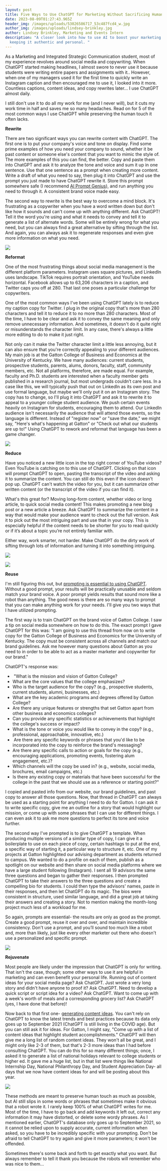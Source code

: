 ```yaml
---
layout: post
title: Five Ways to Use ChatGPT for Marketing Without Sacrificing Human Touch
date: 2023-08-09T01:27:43.965Z
header_img: /images/uploads/53026586717_53c487fcd4_w.jpg
author_img: /images/uploads/lindsey-brinkley.jpg
author: Lindsey Brinkley, Marketing and Events Intern
description: "A closer look into how to use AI to boost your marketing while
  keeping it authentic and personal. "
---
```

<!--StartFragment-->

As a Marketing and Integrated Strategic Communication student, most of my experience revolves around social media and copywriting. When ChatGPT started making headlines, I almost swore to never use it because students were writing entire papers and assignments with it.. However, when one of my managers used it for the first time to quickly write an Instagram caption and then encouraged me to use it, I looked into it more. Countless captions, content ideas, and copy rewrites later… I use ChatGPT almost daily. 



I still don't use it to do all my work for me (and I never will), but it cuts my work time in half and saves me so many headaches. Read on for 5 of the most common ways I use ChatGPT while preserving the human touch it often lacks. 





**Rewrite**



There are two significant ways you can rewrite content with ChatGPT. The first one is to put your company's voice and tone on display. Find some prime examples of how you need your company to sound, whether it be past content or someone else's content that you want to mimic the style of. The more examples of this you can find, the better. Copy and paste them into ChatGPT and ask it to analyze the tone and voice and sum it up in one sentence. Use that one sentence as a prompt when creating more content. Write a draft of what you need to say, then plug it into ChatGPT and use the prompt you just made to have ChatGPT rewrite it. Store this prompt somewhere safe (I recommend [AI Prompt Genius](https://docs.aipromptgenius.app/)), and run anything you need to through it. A consistent brand voice made easy. 



The second way to rewrite is the best way to overcome a mind block. It's frustrating as a copywriter when you have a word written down but don't like how it sounds and can't come up with anything different. Ask ChatGPT! Tell it the word you're using and what it needs to convey and tell it to generate a list of alternate words. Some will be entirely wrong for what you need, but you can always find a great alternative by sifting through the list. And again, you can always ask it to regenerate responses and even give more information on what you need. 



![](https://lh3.googleusercontent.com/N8kIsrE7RR_rJaFO9zM9yH3Bv4LnExp-zGLRhjzg7rz6nrK5HXITTsGhbaNJQ85DumcUzZVBMZDRQHy_ZKD_RDAP7VWwzGR6TySriLwekxxD38PL6HmXYeKJ7jz7RzUts5f9sFOszPhod7ByMJfCeHQ)



**Reformat**



One of the most frustrating things about social media management is the different platform parameters. Instagram uses square pictures, and LinkedIn uses landscape. TikTok requires portrait orientation, and YouTube needs horizontal. Facebook allows up to 63,206 characters in a caption, and Twitter caps you off at 280. That last one poses a particular challenge for copywriters. 



One of the most common ways I've been using ChatGPT lately is to reduce my caption copy for Twitter. I plug in the original copy that's more than 280 characters and tell it to reduce it to no more than 280 characters. Most of the time, I have to be clear and ask it to convey the same meaning and only remove unnecessary information. And sometimes, it doesn't do it quite right or misunderstands the character limit. In any case, there's always a little more editing to do to make it just right. 



Not only can it make the Twitter character limit a little less annoying, but it can also ensure that you're correctly appealing to your different audiences. My main job is at the Gatton College of Business and Economics at the University of Kentucky. We have many audiences: current students, prospective students, parents, alums, donors, faculty, staff, community members, etc. Not all platforms, therefore, are made equal. For example, faculty and Ph.D. students are interested when a faculty member gets published in a research journal, but most undergrads couldn’t care less. In a case like this, we will typically push that out on LinkedIn as its own post and use formal language, but maybe we'll only put it on an Instagram story. The copy has to change, so I'll plug it into ChatGPT and ask it to rewrite it to appeal to a younger college student audience. We push certain events heavily on Instagram for students, encouraging them to attend. Our LinkedIn audience isn't necessarily the audience that will attend those events, so the language is different. Instead of "register now" or "save the date," we might say, "Here's what's happening at Gatton" or "Check out what our students are up to!" Using ChatGPT to rework and reformat that language has been a game changer.



![](https://lh5.googleusercontent.com/3dADbtUDOuias7pIs2GKm13jjmFRWZFHLYXcOQ_ubc8wajz0v_9rGZy8G2Wd_KwcmLTYEIC9Mu1G-BIVA2TRRnuzFtVEp-9ZbWLDL0bMFj_uqpbkSyCSnPZh6ExUI6roh5JbOtK64zrE-h2dkUDGXyk)



**Reduce**



Have you noticed a new little icon in the top right corner of YouTube videos? Even YouTube is catching on to this use of ChatGPT. Clicking on that icon will prompt ChatGPT to open, pasting the transcript of the video and asking it to summarize the content. You can still do this even if the icon doesn't pop up. ChatGPT can't watch the video for you, but it can summarize other written content (or the transcript of the video if you can find it). 



What's this great for? Moving long-form content, whether video or long article, to quick social media content! This makes promoting a new blog post or a new article a breeze. Ask ChatGPT to summarize the content in a way that would make your audience want to check out the full version. Ask it to pick out the most intriguing part and use that in your copy. This is especially helpful if the content needs to be shorter for you to read quickly or if it’s about a topic you’re not entirely familiar with. 



Either way, work smarter, not harder. Make ChatGPT do the dirty work of sifting through lots of information and turning it into something intriguing. 

![](https://lh3.googleusercontent.com/uh7CLB6e1VQgpmxZ2MBCJ8sufA8i4Z_zZnQIENzxdQDRWB0d6eogqAeTIyo5f1-a1pI_OwJ5ZvQvFQQPsv4Moqx1hNw4TauW7zl0WzkeYPw3Or7hweXEkJWIW3aSd8RodbspUXr6c7GcZVkg6kOoq9g)

![](https://lh3.googleusercontent.com/L9ePlLPewVvL3SX-nKH5upxPviopgHY6d8w6SPYOtkhOKEaMKroMVsISN347sehOW4_-r1f6YNyTW3z5hPJtdQzRxCwHHDcJwRByAGSewAJIHfB6yXNeLhYzv0UClYt1EYQ49TILQp4Jw5RPtCfwoiE)



**Reuse**



I'm still figuring this out, but [prompting is essential to using ChatGPT](https://www.zdnet.com/article/how-to-write-better-chatgpt-prompts/). Without a good prompt, your results will be practically unusable and seldom match your brand voice. A poor prompt yields results that sound more like a robot than anything. The good news is there are so many ways to prompt that you can make anything work for your needs. I'll give you two ways that I have utilized prompting. 



The first way is to train ChatGPT on the brand voice of Gatton College. I saw a tip on social media somewhere on how to do this. The exact prompt I gave ChatGPT for this was: "I am going to use this thread from now on to write copy for the Gatton College of Business and Economics for the University of Kentucky. The copy must be consistent across all channels and match our brand guidelines. Ask me however many questions about Gatton as you need to in order to be able to act as a master marketer and copywriter for our brand." 



ChatGPT's response was:

*  "What is the mission and vision of Gatton College? 
* What are the core values that the college emphasizes? 
* Who is the target audience for the copy? (e.g., prospective students, current students, alumni, businesses, etc.) 
* What are the key academic programs and degrees offered by Gatton College? 
* Are there any unique features or strengths that set Gatton apart from other business and economics colleges? 
* Can you provide any specific statistics or achievements that highlight the college's success or impact? 
* What is the tone or voice you would like to convey in the copy? (e.g., professional, approachable, innovative, etc.)
*  Are there any specific keywords or phrases that you'd like to be incorporated into the copy to reinforce the brand's messaging? 
* Are there any specific calls to action or goals for the copy (e.g., encouraging applications, promoting events, fostering alum engagement, etc.)? 
* Which channels will the copy be used in? (e.g., website, social media, brochures, email campaigns, etc.) 
* Is there any existing copy or materials that have been successful for the college in the past that we should use as a reference or starting point?" 



I copied and pasted info from our website, our brand guidelines, and past copy to answer all those questions. Now, that thread in ChatGPT can always be used as a starting point for anything I need to do for Gatton. I can ask it to write specific copy, give me an outline for a story that would highlight our mission, or come up with some phrases that I can use for different things. I can even ask it to ask me more questions to perfect its tone and voice further. 



The second way I've prompted is to give ChatGPT a template. When producing multiple versions of a similar type of copy, I can give it a boilerplate to use on each piece of copy, certain hashtags to put at the end, a specific way of starting it, a particular way to structure it, etc. One of my projects at Gatton highlighted our advising department as students returned to campus. We wanted to do a profile on each of them, publish as a spotlight on our website and then share on social media platforms where we have a large student following (Instagram). I sent all 19 advisors the same three questions and began to gather their responses. I then prompted ChatGPT to take their answers to the three questions and create a compelling bio for students. I could then type the advisors' names, paste in their responses, and then let ChatGPT do its magic. The bios were consistent in structure, used similar language, and did a great job at taking their answers and creating a story. Not to mention making the month-long project much less of a workload for me. 



So again, prompts are essential- the results are only as good as the prompt. Create a good prompt, reuse it over and over, and maintain incredible consistency. Don't use a prompt, and you’ll sound too much like a robot and, more than likely, just like every other marketer out there who doesn't use a personalized and specific prompt. 

![](https://lh5.googleusercontent.com/m6J3rZteIBTToUtps78AL3zCxV4AdgDTyKiUpjYQnUWesmhvocuPD-nmGoP0cJn0hnRxxMnLG2g2sSX19QOFfH_A1Iqf44Xl498z36TXR9mltElZ0g7Kc4NqJ2dWZaultYglL1BJspm8l2dG-zWjNZU)



**Rejuvenate**



Most people are likely under the impression that ChatGPT is only for writing. That isn't the case, though; some other ways to use it are helpful in marketing and can even benefit your personal life. Running out of content ideas for your social media page? Ask ChatGPT. Just wrote a very long story and didn't have anyone to proof it? Ask ChatGPT. Need to develop a quick script or script idea for a video? Ask ChatGPT. Want to come up with a week's worth of meals and a corresponding grocery list? Ask ChatGPT (yes, I have done that before)!



Now back to that first one- [generating content ideas](https://www.awesomeinc.org/blog/5-ways-to-get-creatively-motivated). You can't rely on ChatGPT to know the latest trends and best practices because its data only goes up to September 2021 (ChatGPT is still living in the COVID age). But you can still ask it for ideas. For Gatton, I might say, "Come up with a list of content ideas that highlight student accomplishments." ChatGPT will then give me a long list of random content ideas. They won't all be great, and I might only like 2-3 of them, but that's 2-3 more ideas than I had before consulting ChatGPT. You can do this for so many different things; once, I asked it to generate a list of national holidays relevant to college students or higher ed. It gave me a huge list, but in that list were things like National Internship Day, National Philanthropy Day, and Student Appreciation Day- all days that we now have content ideas for and will be posting about this year. 



![](https://lh6.googleusercontent.com/A0QDoxKjOLVs7WLgpCjjOAQKITSxZ6nvMjszHwuPUn9-xfo-EoLXdyIR3U6FO-dR4nGkykClMruz6XbPicYkZCZlzOGxCNlP0nTWDn7eRyadn9EyEOxnNJUJVqvag7yRxwLBpP8m0UvPJI-vSetuUfU)





These methods are meant to preserve human touch as much as possible, but AI still slips in some words or phrases that sometimes make it obvious that a robot wrote it. I rarely keep 100% of what ChatGPT writes for me. Most of the time, I have to go back and add keywords it left out, correct any information it may have distorted, or delete some wordy phrases. As I mentioned earlier, ChatGPT's database only goes up to September 2021, so it cannot be relied upon to supply accurate, current information when asked, so you have to be incredibly specific with your prompting. Don't be afraid to tell ChatGPT to try again and give it more parameters; it won't be offended. 

Sometimes there's some back and forth to get exactly what you want. But always remember to tell it thank you because the robots will remember who was nice to them…



<!--EndFragment-->